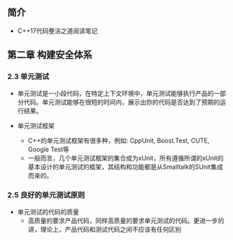 ## 简介

+ C++17代码整洁之道阅读笔记

## 第二章 构建安全体系

### 2.3 单元测试

+ 单元测试是一小段代码，在特定上下文环境中，单元测试能够执行产品的一部分代码。单元测试能够在很短的时间内，展示出你的代码是否达到了预期的运行结果。

+ 单元测试框架
  + C++的单元测试框架有很多种，例如: CppUnit, Boost.Test, CUTE, Google Test等
  + 一般而言，几个单元测试框架的集合成为xUnit，所有遵循所谓的xUnit的基本设计的单元测试的框架，其结构和功能都是从Smalltalk的SUnit集成而来的。

### 2.5 良好的单元测试原则

+ 单元测试的代码的质量
  + 高质量的要求产品代码，同样高质量的要求单元测试的代码。更进一步的讲，理论上，产品代码和测试代码之间不应该有任何区别